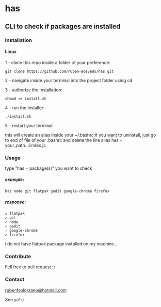 # has

## CLI to check if packages are installed

### Installation

#### Linux

1 - clone this repo inside a folder of your preference:
```
git clone https://github.com/ruben-acevedo/has.git
```
2 - navigate inside your terminal into the project folder using cd

3 - authorize the installation:
```
chmod +x install.sh
```
4 - run the installer:
```
./install.sh
```
5 - restart your terminal

this will create an alias inside your ~/.bashrc
if you want to uninstall, just go to end of file of your .bashrc
and delete the line alias has = your_path.../index.js

### Usage

type "has + package(s)" you want to check

##### example:

```
has node git flatpak gedit google-chrome firefox
```

##### response:

```
✕ flatpak
✓ git
✓ node
✓ gedit
✓ google-chrome
✓ firefox
```

i do not have flatpak package installed on my machine...

### Contribute

Fell free to pull request :)

### Contact

rubenfsolorzano@hotmail.com

See ya! :)

